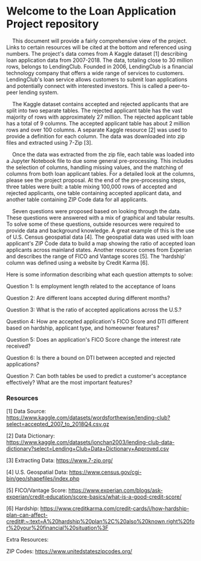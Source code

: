 # Welcome to the Loan Application Project repository

&nbsp;&nbsp;&nbsp;&nbsp;This document will provide a fairly comprehensive view of the project. Links to certain resources will be cited at the bottom and referenced using numbers. The project's data comes from A Kaggle dataset [1] describing loan application data from 2007-2018. The data, totaling close to 30 million rows, belongs to LendingClub. Founded in 2006, LendingClub is a financial technology company that offers a wide range of services to customers. LendingClub's loan service allows customers to submit loan applications and potentially connect with interested investors. This is called a peer-to-peer lending system.

&nbsp;&nbsp;&nbsp;&nbsp;The Kaggle dataset contains accepted and rejected applicants that are split into two separate tables. The rejected applicant table has the vast majority of rows with approximately 27 million. The rejected applicant table has a total of 9 columns. The accepted applicant table has about 2 million rows and over 100 columns. A separate Kaggle resource [2] was used to provide a definition for each column. The data was downloaded into zip files and extracted using 7-Zip [3].

&nbsp;&nbsp;&nbsp;&nbsp;Once the data was extracted from the zip file, each table was loaded into a Jupyter Notebook file to due some general pre-processing. This includes the selection of columns, handling missing values, and the matching of columns from both loan applicant tables. For a detailed look at the columns, please see the project proposal. At the end of the pre-processing steps, three tables were built: a table mixing 100,000 rows of accepted and rejected applicants, one table containing accepted applicant data, and another table containing ZIP Code data for all applicants.

&nbsp;&nbsp;&nbsp;&nbsp;Seven questions were proposed based on looking through the data. These questions were answered with a mix of graphical and tabular results. To solve some of these questions, outside resources were required to provide data and background knowledge. A great example of this is the use of U.S. Census geospatial data [4]. The geospatial data was used with loan applicant's ZIP Code data to build a map showing the ratio of accepted loan applicants across mainland states. Another resource comes from Experian and describes the range of FICO and Vantage scores [5]. The 'hardship' column was defined using a website by Credit Karma [6].

Here is some information describing what each question attempts to solve:

Question 1: Is employment length related to the acceptance of loans

Question 2: Are different loans accepted during different months?

Question 3: What is the ratio of accepted applications across the U.S.?

Question 4: How are accepted application's FICO Score and DTI different based on hardship, applicant type, and homeowner features?

Question 5: Does an application's FICO Score change the interest rate received?

Question 6: Is there a bound on DTI between accepted and rejected applications?

Question 7: Can both tables be used to predict a customer's acceptance effectively? What are the most important features?


### Resources

[1] Data Source: https://www.kaggle.com/datasets/wordsforthewise/lending-club?select=accepted_2007_to_2018Q4.csv.gz

[2] Data Dictionary: https://www.kaggle.com/datasets/jonchan2003/lending-club-data-dictionary?select=Lending+Club+Data+Dictionary+Approved.csv

[3] Extracting Data: https://www.7-zip.org/

[4] U.S. Geospatial Data: https://www.census.gov/cgi-bin/geo/shapefiles/index.php

[5] FICO/Vantage Score: https://www.experian.com/blogs/ask-experian/credit-education/score-basics/what-is-a-good-credit-score/

[6] Hardship: https://www.creditkarma.com/credit-cards/i/how-hardship-plan-can-affect-credit#:~:text=A%20hardship%20plan%2C%20also%20known,right%20for%20your%20financial%20situation%3F

Extra Resources:

ZIP Codes: https://www.unitedstateszipcodes.org/
